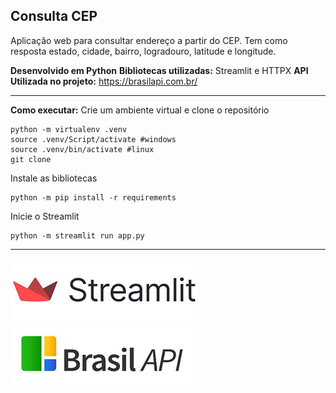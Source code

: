 ## Consulta CEP

Aplicação web para consultar endereço a partir do CEP. Tem como resposta estado, cidade, bairro, logradouro, latitude e longitude.

**Desenvolvido em Python**
**Bibliotecas utilizadas:** Streamlit e HTTPX
**API Utilizada no projeto:** https://brasilapi.com.br/

<HR>

**Como executar:**
Crie um ambiente virtual e clone o repositório

    python -m virtualenv .venv
    source .venv/Script/activate #windows
    source .venv/bin/activate #linux
    git clone 

Instale as bibliotecas

    python -m pip install -r requirements

Inicie o Streamlit

    python -m streamlit run app.py

<HR>

![Streamlit](img/streamlit.JPG?raw=true)
![BrasilAPI](img/brasilapi.JPG?raw=true)
